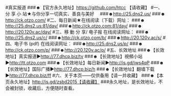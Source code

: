 #真实报道
###☻【官方永久地址】https://github.com/htcc 【请收藏】
#一、分 享 小 站★与你分享一切真实、善良与美好　
###☻http://25.dns2.us/
###☻http://ck.otzo.com/
#二、每日新闻★在线阅读（下载）网址：
###☻http://25.dns2.us:81/day/
###☻http://ck.otzo.com:81/day/
###☻http://20.120v.ac/day/
#三、移 動 分 享/ 电子报 在线阅读网址：
###☻http://25.dns2.us/c/
###☻http://ck.otzo.com/b/
###☻http://20.120v.ac/s/
#四、电子书 (pdf) 在线阅读网址：
###☻http://25.dns2.us/p/
###☻http://ck.otzo.com/p/
###☻http://20.120v.ac/p/
#五、长效地址
###☻【长效地址】真实报道►http://77.dhcp.biz/tv
###☻【长效地址】視頻小站►http://tt.otzo.com
###☻【长效地址】每日新闻►http://is.gd/iws4qP
###☻【长效地址】国际广播►http://77.dhcp.biz/h
###☻【长效地址】翻墙下载►http://77.dhcp.biz/ff
#六、关于本页——仅供备用【请一并收藏】
###☻【本页永久地址】http://is.gd/zsbd2015【请收藏】
###永久地址，是长效地址，不会被封锁，收藏后，方便随时查看。
